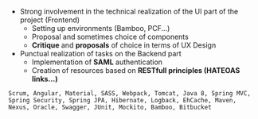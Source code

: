 - Strong involvement in the technical realization of the UI part of the project (Frontend)
  - Setting up environments (Bamboo, PCF...)
  - Proposal and sometimes choice of components
  - **Critique** and **proposals** of choice in terms of UX Design
- Punctual realization of tasks on the Backend part
  - Implementation of **SAML** authentication
  - Creation of resources based on **RESTfull principles (HATEOAS links...)**

```text
Scrum, Angular, Material, SASS, Webpack, Tomcat, Java 8, Spring MVC, Spring Security, Spring JPA, Hibernate, Logback, EhCache, Maven, Nexus, Oracle, Swagger, JUnit, Mockito, Bamboo, Bitbucket
```